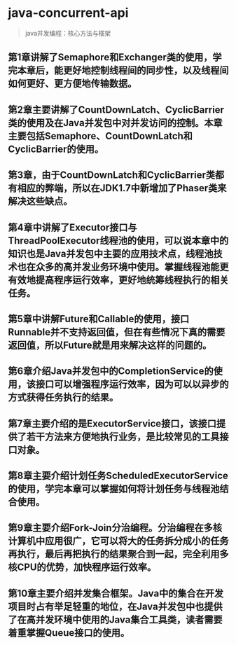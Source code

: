 # java-concurrent-api
> java并发编程：核心方法与框架
## 第1章讲解了Semaphore和Exchanger类的使用，学完本章后，能更好地控制线程间的同步性，以及线程间如何更好、更方便地传输数据。

## 第2章主要讲解了CountDownLatch、CyclicBarrier类的使用及在Java并发包中对并发访问的控制。本章主要包括Semaphore、CountDownLatch和CyclicBarrier的使用。

## 第3章，由于CountDownLatch和CyclicBarrier类都有相应的弊端，所以在JDK1.7中新增加了Phaser类来解决这些缺点。

## 第4章中讲解了Executor接口与ThreadPoolExecutor线程池的使用，可以说本章中的知识也是Java并发包中主要的应用技术点，线程池技术也在众多的高并发业务环境中使用。掌握线程池能更有效地提高程序运行效率，更好地统筹线程执行的相关任务。

## 第5章中讲解Future和Callable的使用，接口Runnable并不支持返回值，但在有些情况下真的需要返回值，所以Future就是用来解决这样的问题的。

## 第6章介绍Java并发包中的CompletionService的使用，该接口可以增强程序运行效率，因为可以以异步的方式获得任务执行的结果。

## 第7章主要介绍的是ExecutorService接口，该接口提供了若干方法来方便地执行业务，是比较常见的工具接口对象。

## 第8章主要介绍计划任务ScheduledExecutorService的使用，学完本章可以掌握如何将计划任务与线程池结合使用。

## 第9章主要介绍Fork-Join分治编程。分治编程在多核计算机中应用很广，它可以将大的任务拆分成小的任务再执行，最后再把执行的结果聚合到一起，完全利用多核CPU的优势，加快程序运行效率。

## 第10章主要介绍并发集合框架。Java中的集合在开发项目时占有举足轻重的地位，在Java并发包中也提供了在高并发环境中使用的Java集合工具类，读者需要着重掌握Queue接口的使用。